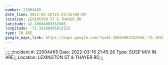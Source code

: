 ```yaml
---
number: 22004465
date_time: 2022-03-16T21:45:26+00:00
location: LEXINGTON ST & THAYER RD
latitude: 42.38684003352506
longitude: -71.19108995012525
type: IN ARE
google_maps_link: https://maps.google.com/?q=42.38684003352506,-71.19108995012525
---
```


;;;;;;Incident #: 22004465   Date: 2022-03-16 21:45:26   Type: SUSP M/V IN ARE;;;Location: LEXINGTON ST & THAYER RD;;;
